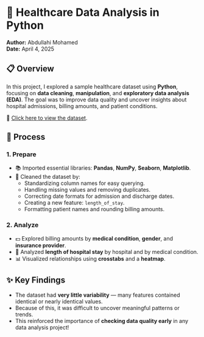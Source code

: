 # 🏥 Healthcare Data Analysis in Python

**Author:** Abdullahi Mohamed  
**Date:** April 4, 2025  

## 📋 Overview

In this project, I explored a sample healthcare dataset using **Python**, focusing on **data cleaning**, **manipulation**, and **exploratory data analysis (EDA)**. The goal was to improve data quality and uncover insights about hospital admissions, billing amounts, and patient conditions.

📂 [Click here to view the dataset](https://www.kaggle.com/datasets/prasad22/healthcare-dataset/data).

## 🔧 Process

### 1. Prepare
- 📚 Imported essential libraries: **Pandas**, **NumPy**, **Seaborn**, **Matplotlib**.
- 🧹 Cleaned the dataset by:
  - Standardizing column names for easy querying.
  - Handling missing values and removing duplicates.
  - Correcting date formats for admission and discharge dates.
  - Creating a new feature: `length_of_stay`.
  - Formatting patient names and rounding billing amounts.

### 2. Analyze
- 💵 Explored billing amounts by **medical condition**, **gender**, and **insurance provider**.
- 🏥 Analyzed **length of hospital stay** by hospital and by medical condition.
- 📊 Visualized relationships using **crosstabs** and a **heatmap**.

## ✨ Key Findings

- The dataset had **very little variability** — many features contained identical or nearly identical values.
- Because of this, it was difficult to uncover meaningful patterns or trends.
- This reinforced the importance of **checking data quality early** in any data analysis project!

